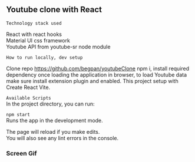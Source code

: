<h2>Youtube clone with React</h2>

`Technology stack used`

React with react hooks </br>
Material UI css framework </br>
Youtube API from youtube-sr node module </br>

`How to run locally, dev setup`

Clone repo https://github.com/begpan/youtubeClone
npm i, install required dependency
once loading the application in browser, to load Youtube data make sure install extension plugin and enabled.
This project setup with Create React Vite.

`Available Scripts`</br>
In the project directory, you can run: </br>

`npm start`</br>
Runs the app in the development mode. </br>

The page will reload if you make edits. </br>
You will also see any lint errors in the console. </br>

<h3>Screen Gif</h3>
